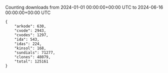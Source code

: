 
Counting downloads from 2024-01-01 00:00:00+00:00 UTC to 2024-06-16 00:00:00+00:00 UTC

```
{
    "arkode": 630,
    "cvode": 2943,
    "cvodes": 1297,
    "ida": 543,
    "idas": 224,
    "kinsol": 168,
    "sundials": 71277,
    "clones": 48079,
    "total": 125161
}
```
